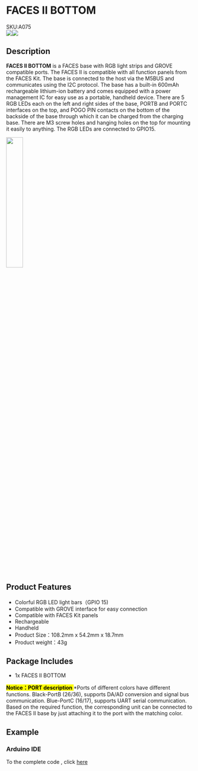 # FACES II BOTTOM

<div class="badge badge-pill badge-primary product_sku_tag">SKU:A075</div>

<div class="product_pic"><img src="assets/img/product_pics/module/facesII_bottom/faceii_01.webp"><img src="assets/img/product_pics/module/facesII_bottom/faceii_02.jpg"></div>

## Description

**FACES II BOTTOM** is a FACES base with RGB light strips and GROVE compatible ports. The FACES II  is compatible with all function panels from the FACES Kit. The base is connected to the host via the M5BUS and communicates using the I2C protocol. The base has a built-in 600mAh rechargeable lithium-ion battery and comes equipped with a power management IC for easy use as a portable, handheld device. There are 5 RGB LEDs each on the left and right sides of the base, PORTB and PORTC interfaces on the top, and POGO PIN contacts on the bottom of the backside of the base through which it can be charged from the charging base. There are M3 screw holes and hanging holes on the top for mounting it easily to anything. The RGB LEDs are connected to GPIO15.

<img src="assets/img/product_pics/module/facesII_bottom/different.jpg" width="30%" height="30%" >

## Product Features

- Colorful RGB LED light bars（GPIO 15)
- Compatible with GROVE interface for easy connection
- Compatible with FACES Kit panels
- Rechargeable 
- Handheld
- Product Size：108.2mm x 54.2mm x 18.7mm
- Product weight：43g

## Package Includes

- 1x FACES II BOTTOM

**<mark>Notice：PORT description </mark>**
*Ports of different colors have different functions. Black-PortB (26/36), supports DA/AD conversion and signal bus communication. Blue-PortC (16/17), supports UART serial communication. Based on the required function, the corresponding unit can be connected to the FACES II base by just attaching it to the port with the matching color.

## Example

### Arduino IDE

To the complete code , click [here](https://github.com/m5stack/M5-ProductExampleCodes/tree/master/Module/FACESII_NeoPixelTest)

<script>

   var purchase_link = 'https://m5stack.com/collections/all/products/m5-faces-ii-bottom-board';

   anchor_search(purchase_link);
   scrollFunc();

</script>